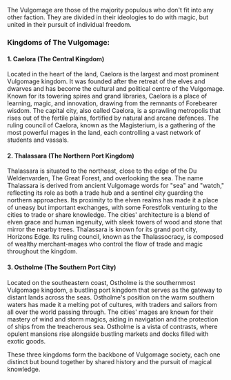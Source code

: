 The Vulgomage are those of the majority populous who don't fit into any other faction. They are divided in their ideologies to do with magic, but united in their pursuit of individual freedom. 

### Kingdoms of The Vulgomage:

#### 1. **Caelora** (The Central Kingdom)

Located in the heart of the land, Caelora is the largest and most prominent Vulgomage kingdom. It was founded after the retreat of the elves and dwarves and has become the cultural and political centre of the Vulgomage. Known for its towering spires and grand libraries, Caelora is a place of learning, magic, and innovation, drawing from the remnants of Forebearer wisdom. The capital city, also called Caelora, is a sprawling metropolis that rises out of the fertile plains, fortified by natural and arcane defences. The ruling council of Caelora, known as the Magisterium, is a gathering of the most powerful mages in the land, each controlling a vast network of students and vassals.

#### 2. **Thalassara** (The Northern Port Kingdom)

Thalassara is situated to the northeast, close to the edge of the Du Weldenvarden, The Great Forest, and overlooking the sea. The name Thalassara is derived from ancient Vulgomage words for "sea" and "watch," reflecting its role as both a trade hub and a sentinel city guarding the northern approaches. Its proximity to the elven realms has made it a place of uneasy but important exchanges, with some Forestfolk venturing to the cities to trade or share knowledge. The cities' architecture is a blend of elven grace and human ingenuity, with sleek towers of wood and stone that mirror the nearby trees. Thalassara is known for its grand port city, Horizons Edge. Its ruling council, known as the Thalassocracy, is composed of wealthy merchant-mages who control the flow of trade and magic throughout the kingdom.

#### 3. **Ostholme** (The Southern Port City)

Located on the southeastern coast, Ostholme is the southernmost Vulgomage kingdom, a bustling port kingdom that serves as the gateway to distant lands across the seas. Ostholme's position on the warm southern waters has made it a melting pot of cultures, with traders and sailors from all over the world passing through. The cities' mages are known for their mastery of wind and storm magics, aiding in navigation and the protection of ships from the treacherous sea. Ostholme is a vista of contrasts, where opulent mansions rise alongside bustling markets and docks filled with exotic goods. 

These three kingdoms form the backbone of Vulgomage society, each one distinct but bound together by shared history and the pursuit of magical knowledge.